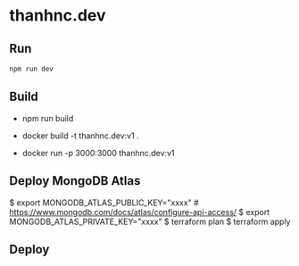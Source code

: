 # thanhnc.dev

## Run

```bash
npm run dev
```

## Build

- npm run build

- docker build -t thanhnc.dev:v1 .

- docker run -p 3000:3000 thanhnc.dev:v1

## Deploy MongoDB Atlas

$ export MONGODB_ATLAS_PUBLIC_KEY="xxxx" # https://www.mongodb.com/docs/atlas/configure-api-access/
$ export MONGODB_ATLAS_PRIVATE_KEY="xxxx"
$ terraform plan
$ terraform apply

## Deploy
